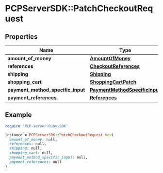 # PCPServerSDK::PatchCheckoutRequest

## Properties

| Name | Type | Description | Notes |
| ---- | ---- | ----------- | ----- |
| **amount_of_money** | [**AmountOfMoney**](AmountOfMoney.md) |  | [optional] |
| **references** | [**CheckoutReferences**](CheckoutReferences.md) |  | [optional] |
| **shipping** | [**Shipping**](Shipping.md) |  | [optional] |
| **shopping_cart** | [**ShoppingCartPatch**](ShoppingCartPatch.md) |  | [optional] |
| **payment_method_specific_input** | [**PaymentMethodSpecificInput**](PaymentMethodSpecificInput.md) |  | [optional] |
| **payment_references** | [**References**](References.md) |  | [optional] |

## Example

```ruby
require 'PCP-server-Ruby-SDK'

instance = PCPServerSDK::PatchCheckoutRequest.new(
  amount_of_money: null,
  references: null,
  shipping: null,
  shopping_cart: null,
  payment_method_specific_input: null,
  payment_references: null
)
```

